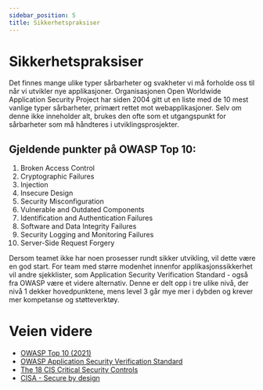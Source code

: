 ```yaml
---
sidebar_position: 5
title: Sikkerhetspraksiser
---
```

# Sikkerhetspraksiser
Det finnes mange ulike typer sårbarheter og svakheter vi må forholde oss til når vi utvikler nye applikasjoner. Organisasjonen Open Worldwide Application Security Project har siden 2004 gitt ut en liste med de 10 mest vanlige typer sårbarheter, primært rettet mot webapplikasjoner. Selv om denne ikke inneholder alt, brukes den ofte som et utgangspunkt for sårbarheter som må håndteres i utviklingsprosjekter. 

## Gjeldende punkter på OWASP Top 10:
1. Broken Access Control
2. Cryptographic Failures
3. Injection
4. Insecure Design
5. Security Misconfiguration
6. Vulnerable and Outdated Components
7. Identification and Authentication Failures
8. Software and Data Integrity Failures
9. Security Logging and Monitoring Failures
10. Server-Side Request Forgery


Dersom teamet ikke har noen prosesser rundt sikker utvikling, vil dette være en god start. For team med større modenhet innenfor applikasjonssikkerhet vil andre sjekklister, som Application Security Verification Standard - også fra OWASP være et videre alternativ. Denne er delt opp i tre ulike nivå, der nivå 1 dekker hovedpunktene, mens level 3 går mye mer i dybden og krever mer kompetanse og støtteverktøy. 

# Veien videre
* [OWASP Top 10 (2021)](https://owasp.org/www-project-developer-guide/draft/training_education/owasp_top_ten/)
* [OWASP Application Security Verification Standard](https://owasp.org/www-project-application-security-verification-standard/)
* [The 18 CIS Critical Security Controls](https://www.cisecurity.org/controls/cis-controls-list)
* [CISA - Secure by design](https://www.cisa.gov/securebydesign)